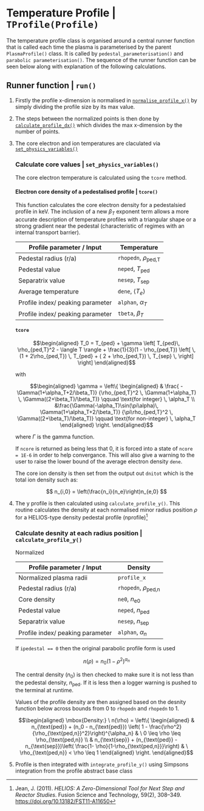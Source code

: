 # Temperature Profile | `TProfile(Profile)`

The temperature profile class is organised around a central runner function that is called each time the plasma is parameterised by the parent `PlasmaProfile()` class. It is called by `pedestal_parameterisation()` and `parabolic parameterisation()`. The sequence of the runner function can be seen below along with explanation of the following calculations.

## Runner function | `run()`

1. Firstly the profile x-dimension is normalised in [`normalise_profile_x()`](./plasma_profiles_abstract_class.md/#normalise-the-profile-in-x--normalise_profile_x) by simply dividing the profile size by its max value.

2. The steps between the normalized points is then done by [`calculate_profile_dx()`](./plasma_profiles_abstract_class.md#calculate-the-profile-steps-in-x--calculate_profile_dx) which divides the max x-dimension by the number of points.

3. The core electron and ion temperatures are claculated via [`set_physics_variables()`]() 


    ### Calculate core values | `set_physics_variables()`

    The core electron temperature is calculated using the `tcore` method.
    
    #### Electron core density of a pedestalised profile | `tcore()`

    This function calculates the core electron density for a pedestalsied profile in $\text{keV}$. The inclusion of a new $\beta_T$ exponent term allows a more accurate description of temperature profiles with a triangular shape or a strong gradient near the pedestal (characteristic of regimes with an internal transport barrier).

    | Profile parameter / Input               | Temperature   |
    |----------------------------------|-----------|
    | Pedestal radius (r/a)            | `rhopedn`, $\rho_{\text{ped,T}}$ |
    | Pedestal value                   | `neped`, $T_{\text{ped}}$ |
    | Separatrix value                 | `nesep`, $T_{\text{sep}}$ |
    | Average temperature             | `dene`, $\langle T_e \rangle$ |
    | Profile index/ peaking parameter | `alphan`, $\alpha_T$ |
    | Profile index/ peaking parameter | `tbeta`, $\beta_T$ |


    #### `tcore`

    $$\begin{aligned}
    T_0 = T_{ped} + \gamma \left[ T_{ped}\, \rho_{ped,T}^2 - \langle T \rangle +
    \frac{1}{3}(1 - \rho_{ped,T}) \left[ \, (1 + 2\rho_{ped,T}) \, T_{ped} + ( 2 +
        \rho_{ped,T}) \, T_{sep} \, \right] \right]
    \end{aligned}$$

    with

    $$\begin{aligned}
    \gamma = \left\{
    \begin{aligned}
    & \frac{ -\Gamma(1+\alpha_T+2/\beta_T)}
    {\rho_{ped,T}^2 \, \Gamma(1+\alpha_T) \, \Gamma((2+\beta_T)/\beta_T)}
    \qquad \text{for integer} \, \alpha_T \\
    &\frac{\Gamma(-\alpha_T)\sin(\pi\alpha)\, \Gamma(1+\alpha_T+2/\beta_T)}
    {\pi\rho_{ped,T}^2 \, \Gamma((2+\beta_T)/\beta_T)}
    \qquad \text{for non-integer} \, \alpha_T
    \end{aligned}
    \right.
    \end{aligned}$$


    where $\Gamma$ is the gamma function.

    If `ncore` is returned as being less that 0, it is forced into a state of `ncore = 1E-6` in order to help convergance. This will also give a warning to the user to raise the lower bound of the average electron density `dene`.

    The core ion density is then set from the output out `dnitot` which is the total ion density such as:

    $$
    n_{i,0} = \left(\frac{n_i}{n_e}\right)n_{e,0}
    $$


4. The y profile is then calculated using `calculate_profile_y()`. This routine calculates the density at each normalised minor radius position $\rho$ for a HELIOS-type density pedestal profile (nprofile)[^1]

    ### Calculate desnity at each radius position | `calculate_profile_y()`

    Normalized 

    | Profile parameter / Input               | Density   |
    |----------------------------------|-----------|
    | Normalized plasma radii            | `profile_x` |
    | Pedestal radius (r/a)            | `rhopedn`, $\rho_{\text{ped,n}}$ |
    | Core density                | `ne0`, $n_{\text{e0}}$ |
    | Pedestal value                   | `neped`, $n_{\text{ped}}$ |
    | Separatrix value                 | `nesep`, $n_{\text{sep}}$ |
    | Profile index/ peaking parameter | `alphan`, $\alpha_n$ |

    If `ipedestal == 0` then the original parabolic profile form is used

    $$
    n(\rho) = n_0(1 - \rho^2)^{\alpha_n} 
    $$

    The central density ($n_0$) is then checked to make sure it is not less than the pedestal density, $n_{\text{ped}}$.
    If it is less then a logger warning is pushed to the terminal at runtime.

    Values of the profile density are then assigned based on the desnity function below across bounds from 0 to `rhopedn` and `rhopedn` to 1.  



    $$\begin{aligned}
    \mbox{Density:} \ n(\rho) = \left\{ 
    \begin{aligned}
        & n_{\text{ped}} + (n_0 - n_{\text{ped}}) \left( 1 -
        \frac{\rho^2}{\rho_{\text{ped,n}}^2}\right)^{\alpha_n}
    & \ 0 \leq \rho \leq \rho_{\text{ped,n}} \\
    & n_{\text{sep}} + (n_{\text{ped}} - n_{\text{sep}})\left( \frac{1- \rho}{1-\rho_{\text{ped,n}}}\right)
    & \ \rho_{\text{ped,n}} < \rho \leq 1
    \end{aligned}
    \right.
    \end{aligned}$$
        

5. Profile is then integrated with `integrate_profile_y()` using Simpsons integration from the profile abstract base class

[^1]: Jean, J. (2011). *HELIOS: A Zero-Dimensional Tool for Next Step and Reactor Studies*. Fusion Science and Technology, 59(2), 308–349. https://doi.org/10.13182/FST11-A11650